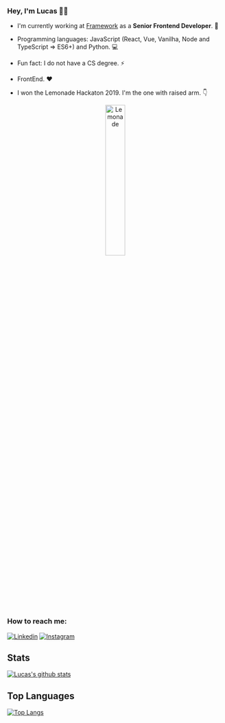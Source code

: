 ### Hey, I'm Lucas 👋🏼

- I'm currently working at [Framework](https://frwk.com.br/) as a **Senior Frontend Developer**. 🔭 
- Programming languages: JavaScript (React, Vue, Vanilha, Node and TypeScript => ES6+) and Python. 💻 
- Fun fact: I do not have a CS degree. ⚡ 
- FrontEnd. ❤️

- I won the Lemonade Hackaton 2019. I'm the one with raised arm. 👇  

<center>
  <a href="https://imgbb.com/"><img src="https://i.ibb.co/3FGf4kK/Lemonade.png" alt="Lemonade" border="0" align="center" width="30%" padding="15px!important"></a>
</center>

### How to reach me:

[![Linkedin](https://img.shields.io/badge/-LinkedIn-blue?style=flat-square&logo=Linkedin&logoColor=white)](https://www.linkedin.com/in/lucasporto21/)
[![Instagram](https://img.shields.io/badge/-Instagram-blue?style=flat-square&logo=Instagram&logoColor=white)](https://www.instagram.com/lucasfeed/)

## Stats

[![Lucas's github stats](https://github-readme-stats.vercel.app/api?username=portolucas&count_private=true&show_icons=true&theme=dracula&hide_rank=false)](https://github.com/portolucas/github-readme-stats)

## Top Languages

[![Top Langs](https://github-readme-stats.vercel.app/api/top-langs/?username=portolucas&theme=dracula)](https://github.com/portolucas/github-readme-stats)

